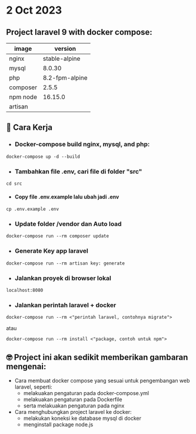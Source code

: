 # 2 Oct 2023
## Project laravel 9 with docker compose:
| image | version |
| ----------- | ----------- |
|nginx|stable-alpine|
|mysql|8.0.30|
|php|8.2-fpm-alpine|
|composer|2.5.5|
|npm node|16.15.0|
|artisan| |

## 🤠 Cara Kerja
- ### Docker-compose build nginx, mysql, and php:

```Shell
docker-compose up -d --build
```

- ### Tambahkan file .env, cari file di folder "src"

```Shell
cd src
```
- #### Copy file .env.example lalu ubah jadi .env

```Shell
cp .env.example .env
```

- ### Update folder /vendor dan Auto load

```Shell
docker-compose run --rm composer update
```

- ### Generate Key app laravel

```Shell
docker-compose run --rm artisan key: generate
```

- ### Jalankan proyek di browser lokal

```Shell
localhost:8080
```
- ### Jalankan perintah laravel + docker

```Shell
docker-compose run --rm <"perintah laravel, contohnya migrate">
```
atau

```Shell
docker-compose run --rm install <"package, contoh untuk npm">
```

## 🤓 Project ini akan sedikit memberikan gambaran mengenai:
- Cara membuat docker compose yang sesuai untuk pengembangan web laravel, seperti:
    - melakuakan pengaturan pada docker-compose.yml
    - melakuakan pengaturan pada Dockerfile
    - serta melakuakan pengaturan pada nginx
- Cara menghubungkan project laravel ke docker:
    - melakukan koneksi ke database mysql di docker
    - menginstall package node.js

